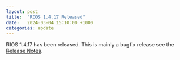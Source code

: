 ```yaml
---
layout: post
title:  "RIOS 1.4.17 Released"
date:   2024-03-04 15:10:00 +1000
categories: update
---
```


RIOS 1.4.17 has been released. This is mainly a bugfix release see 
the [Release Notes](https://www.rioshome.org/en/latest/releasenotes.html).
